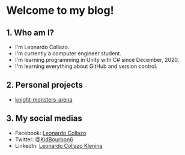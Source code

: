 # Welcome to my blog!

## 1. Who am I?
   - I'm Leonardo Collazo.
   - I'm currently a computer engineer student.
   - I'm learning programming in Unity with C# since December, 2020.
   - I'm learning everything about GitHub and version control.

## 2. Personal projects
   - [knight-monsters-arena](https://github.com/KidBourbon/knight-monsters-arena)

## 3. My social medias
   - Facebook: [Leonardo Collazo](https://www.facebook.com/leonardo.collazo.71)
   - Twitter: [@KidBourbon6](https://twitter.com/KidBourbon6)
   - LinkedIn: [Leonardo Collazo Klenina](https://www.linkedin.com/in/leonardo-collazo-klenina-aa0270201)
